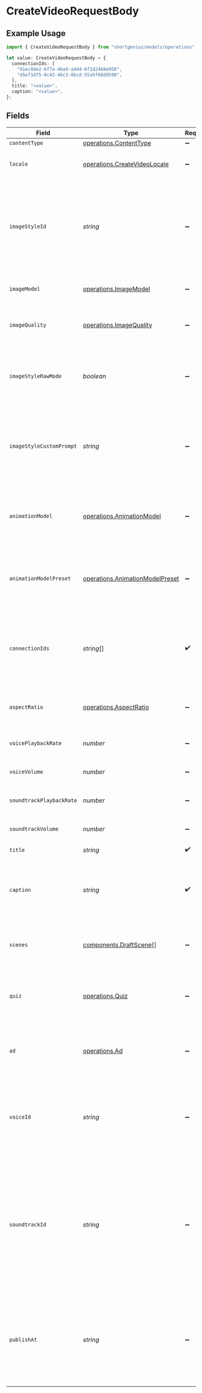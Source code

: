 # CreateVideoRequestBody

## Example Usage

```typescript
import { CreateVideoRequestBody } from "shortgenius/models/operations";

let value: CreateVideoRequestBody = {
  connectionIds: [
    "91ec8de2-6f7a-4ba9-ad44-6f1d2468e950",
    "d5e71d75-0c42-4bc3-8bcd-55a5f68d9590",
  ],
  title: "<value>",
  caption: "<value>",
};
```

## Fields

| Field                                                                                                                                                                                                                                                          | Type                                                                                                                                                                                                                                                           | Required                                                                                                                                                                                                                                                       | Description                                                                                                                                                                                                                                                    |
| -------------------------------------------------------------------------------------------------------------------------------------------------------------------------------------------------------------------------------------------------------------- | -------------------------------------------------------------------------------------------------------------------------------------------------------------------------------------------------------------------------------------------------------------- | -------------------------------------------------------------------------------------------------------------------------------------------------------------------------------------------------------------------------------------------------------------- | -------------------------------------------------------------------------------------------------------------------------------------------------------------------------------------------------------------------------------------------------------------- |
| `contentType`                                                                                                                                                                                                                                                  | [operations.ContentType](../../models/operations/contenttype.md)                                                                                                                                                                                               | :heavy_minus_sign:                                                                                                                                                                                                                                             | N/A                                                                                                                                                                                                                                                            |
| `locale`                                                                                                                                                                                                                                                       | [operations.CreateVideoLocale](../../models/operations/createvideolocale.md)                                                                                                                                                                                   | :heavy_minus_sign:                                                                                                                                                                                                                                             | Locale for the generated video.                                                                                                                                                                                                                                |
| `imageStyleId`                                                                                                                                                                                                                                                 | *string*                                                                                                                                                                                                                                                       | :heavy_minus_sign:                                                                                                                                                                                                                                             | The ID of the image style to use. Use the [List image styles](#tag/images/GET/presets/{type}) endpoint to get a list of available image styles. If left empty, the AI chooses.                                                                                 |
| `imageModel`                                                                                                                                                                                                                                                   | [operations.ImageModel](../../models/operations/imagemodel.md)                                                                                                                                                                                                 | :heavy_minus_sign:                                                                                                                                                                                                                                             | Image model for the generated video.                                                                                                                                                                                                                           |
| `imageQuality`                                                                                                                                                                                                                                                 | [operations.ImageQuality](../../models/operations/imagequality.md)                                                                                                                                                                                             | :heavy_minus_sign:                                                                                                                                                                                                                                             | Image quality for the generated video.                                                                                                                                                                                                                         |
| `imageStyleRawMode`                                                                                                                                                                                                                                            | *boolean*                                                                                                                                                                                                                                                      | :heavy_minus_sign:                                                                                                                                                                                                                                             | Whether to use the raw image style mode. If true, the image style will be ignored.                                                                                                                                                                             |
| `imageStyleCustomPrompt`                                                                                                                                                                                                                                       | *string*                                                                                                                                                                                                                                                       | :heavy_minus_sign:                                                                                                                                                                                                                                             | Custom prompt for the image style. If you provide a custom prompt, the image style will be ignored.                                                                                                                                                            |
| `animationModel`                                                                                                                                                                                                                                               | [operations.AnimationModel](../../models/operations/animationmodel.md)                                                                                                                                                                                         | :heavy_minus_sign:                                                                                                                                                                                                                                             | Default animation model for scene images when not specified individually.                                                                                                                                                                                      |
| `animationModelPreset`                                                                                                                                                                                                                                         | [operations.AnimationModelPreset](../../models/operations/animationmodelpreset.md)                                                                                                                                                                             | :heavy_minus_sign:                                                                                                                                                                                                                                             | Default animation preset for scene images when not specified individually.                                                                                                                                                                                     |
| `connectionIds`                                                                                                                                                                                                                                                | *string*[]                                                                                                                                                                                                                                                     | :heavy_check_mark:                                                                                                                                                                                                                                             | List of publishing connection ids. Use the [List connections](#tag/connections/GET) endpoint to get a list of available connections                                                                                                                            |
| `aspectRatio`                                                                                                                                                                                                                                                  | [operations.AspectRatio](../../models/operations/aspectratio.md)                                                                                                                                                                                               | :heavy_minus_sign:                                                                                                                                                                                                                                             | Aspect ratio of the video. Not required for News videos.                                                                                                                                                                                                       |
| `voicePlaybackRate`                                                                                                                                                                                                                                            | *number*                                                                                                                                                                                                                                                       | :heavy_minus_sign:                                                                                                                                                                                                                                             | Voice playback speed percentage.                                                                                                                                                                                                                               |
| `voiceVolume`                                                                                                                                                                                                                                                  | *number*                                                                                                                                                                                                                                                       | :heavy_minus_sign:                                                                                                                                                                                                                                             | Voice volume percentage.                                                                                                                                                                                                                                       |
| `soundtrackPlaybackRate`                                                                                                                                                                                                                                       | *number*                                                                                                                                                                                                                                                       | :heavy_minus_sign:                                                                                                                                                                                                                                             | Soundtrack playback speed percentage.                                                                                                                                                                                                                          |
| `soundtrackVolume`                                                                                                                                                                                                                                             | *number*                                                                                                                                                                                                                                                       | :heavy_minus_sign:                                                                                                                                                                                                                                             | Soundtrack volume percentage.                                                                                                                                                                                                                                  |
| `title`                                                                                                                                                                                                                                                        | *string*                                                                                                                                                                                                                                                       | :heavy_check_mark:                                                                                                                                                                                                                                             | The title of the video.                                                                                                                                                                                                                                        |
| `caption`                                                                                                                                                                                                                                                      | *string*                                                                                                                                                                                                                                                       | :heavy_check_mark:                                                                                                                                                                                                                                             | The description shown beside the video when posted to social media.                                                                                                                                                                                            |
| `scenes`                                                                                                                                                                                                                                                       | [components.DraftScene](../../models/components/draftscene.md)[]                                                                                                                                                                                               | :heavy_minus_sign:                                                                                                                                                                                                                                             | A list of scenes that make up the video. Not required for Quiz videos                                                                                                                                                                                          |
| `quiz`                                                                                                                                                                                                                                                         | [operations.Quiz](../../models/operations/quiz.md)                                                                                                                                                                                                             | :heavy_minus_sign:                                                                                                                                                                                                                                             | Quiz content to be converted into a single video. Required for Quiz videos.                                                                                                                                                                                    |
| `ad`                                                                                                                                                                                                                                                           | [operations.Ad](../../models/operations/ad.md)                                                                                                                                                                                                                 | :heavy_minus_sign:                                                                                                                                                                                                                                             | Ad content to be converted into a single video. Required for Ad videos.                                                                                                                                                                                        |
| `voiceId`                                                                                                                                                                                                                                                      | *string*                                                                                                                                                                                                                                                       | :heavy_minus_sign:                                                                                                                                                                                                                                             | The voice to use for speech generation. See the [List voices](#tag/voices/GET/voices) endpoint. If left empty, the AI chooses.                                                                                                                                 |
| `soundtrackId`                                                                                                                                                                                                                                                 | *string*                                                                                                                                                                                                                                                       | :heavy_minus_sign:                                                                                                                                                                                                                                             | Id of the soundtrack to use for background music. See the [List music](#tag/music/GET/music/genres) endpoint for available genres, and the [List music tracks](#tag/music/GET/music/tracks) endpoint for available soundtracks. If left empty, the AI chooses. |
| `publishAt`                                                                                                                                                                                                                                                    | *string*                                                                                                                                                                                                                                                       | :heavy_minus_sign:                                                                                                                                                                                                                                             | Scheduled time for publishing the video. Format in ISO 8601. If left empty, it will be published 1 hour after the video is created.                                                                                                                            |